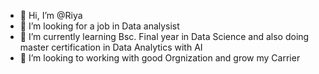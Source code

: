 - 👋 Hi, I’m @Riya
- 👀 I’m looking for a job in Data analysist
- 🌱 I’m currently learning Bsc. Final year in Data Science and also doing master certification in Data Analytics with AI
- 💞️ I’m looking to working with good Orgnization and grow my Carrier
  

<!---
Riya13245678/Riya13245678 is a ✨ special ✨ repository because its `README.md` (this file) appears on your GitHub profile.
You can click the Preview link to take a look at your changes.
--->
